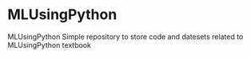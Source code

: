 # MLUsingPython
MLUsingPython
Simple repository to store code and datesets related to MLUsingPython textbook
